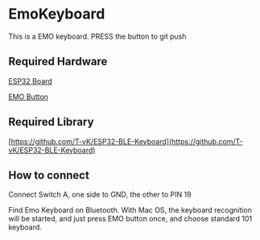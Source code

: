 # EmoKeyboard
This is a EMO keyboard.
PRESS the button to git push

## Required Hardware
[ESP32 Board](https://www.amazon.co.jp/Freenove-ESP32-WROVER-%E4%BB%98%E3%81%8D%E3%83%9C%E3%83%BC%E3%83%89%EF%BC%88Arduino-IDE%E3%81%A8%E4%BA%92%E6%8F%9B%E6%80%A7%E3%81%8C%E3%81%82%E3%82%8A%E3%81%BE%E3%81%99%EF%BC%89%E3%80%81C-Python%E3%82%B3%E3%83%BC%E3%83%89%E3%80%81%E8%A9%B3%E7%B4%B0%E3%81%AA%E3%83%81%E3%83%A5%E3%83%BC%E3%83%88%E3%83%AA%E3%82%A2%E3%83%AB%E3%80%81%E3%82%B5%E3%83%B3%E3%83%97%E3%83%AB%E3%83%97%E3%83%AD%E3%82%B8%E3%82%A7%E3%82%AF%E3%83%88/dp/B09BC5CNHM/ref=sr_1_3_sspa?keywords=freenove+esp32&qid=1666402350&qu=eyJxc2MiOiIxLjk3IiwicXNhIjoiMS45MiIsInFzcCI6IjIuMDAifQ%3D%3D&sprefix=Freenova+E%2Caps%2C171&sr=8-3-spons&psc=1&spLa=ZW5jcnlwdGVkUXVhbGlmaWVyPUExMTVXRzA5VVFVWlZaJmVuY3J5cHRlZElkPUEwMjM4Njc4U01WQjdWTFExVEZZJmVuY3J5cHRlZEFkSWQ9QTMzNEdWNVZUSUFFN0Emd2lkZ2V0TmFtZT1zcF9hdGYmYWN0aW9uPWNsaWNrUmVkaXJlY3QmZG9Ob3RMb2dDbGljaz10cnVl)

[EMO Button](https://www.amazon.co.jp/gp/product/B019F8DJSC/ref=ppx_yo_dt_b_asin_title_o02_s00?ie=UTF8&psc=1)

## Required Library
[https://github.com/T-vK/ESP32-BLE-Keyboard](https://github.com/T-vK/ESP32-BLE-Keyboard)

## How to connect
Connect Switch A, one side to GND, the other to PIN 19

Find Emo Keyboard on Bluetooth. With Mac OS, the keyboard recognition will be started, and just press EMO button once, and choose standard 101 keyboard.

